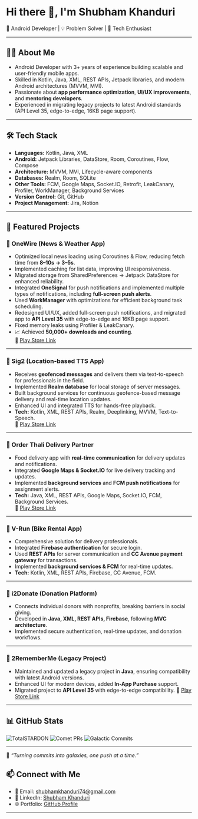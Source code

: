# Hi there 👋, I'm Shubham Khanduri  

🚀 Android Developer | 💡 Problem Solver | 📱 Tech Enthusiast  

---

## 👨‍💻 About Me
- Android Developer with 3+ years of experience building scalable and user-friendly mobile apps.  
- Skilled in Kotlin, Java, XML, REST APIs, Jetpack libraries, and modern Android architectures (MVVM, MVI).  
- Passionate about **app performance optimization**, **UI/UX improvements**, and **mentoring developers**.  
- Experienced in migrating legacy projects to latest Android standards (API Level 35, edge-to-edge, 16KB page support).  

---

## 🛠️ Tech Stack
- **Languages:** Kotlin, Java, XML  
- **Android:** Jetpack Libraries, DataStore, Room, Coroutines, Flow, Compose  
- **Architecture:** MVVM, MVI, Lifecycle-aware components  
- **Databases:** Realm, Room, SQLite  
- **Other Tools:** FCM, Google Maps, Socket.IO, Retrofit, LeakCanary, Profiler, WorkManager, Background Services  
- **Version Control:** Git, GitHub  
- **Project Management:** Jira, Notion  

---

## 🌟 Featured Projects  

### 📱 OneWire (News & Weather App)  
- Optimized local news loading using Coroutines & Flow, reducing fetch time from **8–10s → 3–5s**.  
- Implemented caching for list data, improving UI responsiveness.  
- Migrated storage from SharedPreferences → Jetpack DataStore for enhanced reliability.
- Integrated **OneSignal** for push notifications and implemented multiple types of notifications, including **full-screen push alerts**.  
- Used **WorkManager** with optimizations for efficient background task scheduling.  
- Redesigned UI/UX, added full-screen push notifications, and migrated app to **API Level 35** with edge-to-edge and 16KB page support.  
- Fixed memory leaks using Profiler & LeakCanary.  
- 📈 Achieved **50,000+ downloads and counting**.  
🔗 [Play Store Link](https://play.google.com/store/apps/details?id=com.onewire&hl=en_IN)  

---

### 📱 Sig2 (Location-based TTS App)  
- Receives **geofenced messages** and delivers them via text-to-speech for professionals in the field.  
- Implemented **Realm database** for local storage of server messages.  
- Built background services for continuous geofence-based message delivery and real-time location updates.  
- Enhanced UI and integrated TTS for hands-free playback.  
- **Tech:** Kotlin, XML, REST APIs, Realm, Deeplinking, MVVM, Text-to-Speech.  
🔗 [Play Store Link](https://play.google.com/store/apps/details?id=app.sig2.android)  

---

### 📱 Order Thali Delivery Partner  
- Food delivery app with **real-time communication** for delivery updates and notifications.  
- Integrated **Google Maps & Socket.IO** for live delivery tracking and updates.  
- Implemented **background services** and **FCM push notifications** for assignment alerts.  
- **Tech:** Java, XML, REST APIs, Google Maps, Socket.IO, FCM, Background Services.  
🔗 [Play Store Link](https://play.google.com/store/apps/details?id=in.orderthali.driver)  

---

### 📱 V-Run (Bike Rental App)  
- Comprehensive solution for delivery professionals.  
- Integrated **Firebase authentication** for secure login.  
- Used **REST APIs** for server communication and **CC Avenue payment gateway** for transactions.  
- Implemented **background services & FCM** for real-time updates.  
- **Tech:** Kotlin, XML, REST APIs, Firebase, CC Avenue, FCM.  

---

### 📱 i2Donate (Donation Platform)  
- Connects individual donors with nonprofits, breaking barriers in social giving.  
- Developed in **Java, XML, REST APIs, Firebase**, following **MVC architecture**.  
- Implemented secure authentication, real-time updates, and donation workflows.  

---

### 📱 2RememberMe (Legacy Project)  
- Maintained and updated a legacy project in **Java**, ensuring compatibility with latest Android versions.  
- Enhanced UI for modern devices, added **In-App Purchase** support.  
- Migrated project to **API Level 35** with edge-to-edge compatibility.
🔗 [Play Store Link](https://play.google.com/store/apps/details?id=com.toremembermeapp)    

---
## 📊 GitHub Stats
![TotalSTARDON](https://img.shields.io/badge/TotalSTARDON-3.5k⭐-purple?style=for-the-badge)
![Comet PRs](https://img.shields.io/badge/CometPRs-289☄️-blue?style=for-the-badge)
![Galactic Commits](https://img.shields.io/badge/GalacticCommits-12k🚀-green?style=for-the-badge)

---

🌠 *“Turning commits into galaxies, one push at a time.”*  

## 📫 Connect with Me
- 📧 Email: [shubhamkhanduri74@gmail.com](mailto:shubhamkhanduri74@gmail.com)  
- 💼 LinkedIn: [Shubham Khanduri](https://www.linkedin.com/in/shubham-khanduri-a98a75207/)  
- 🌐 Portfolio: [GitHub Profile](https://github.com/shubhamkhanduri)  

---
